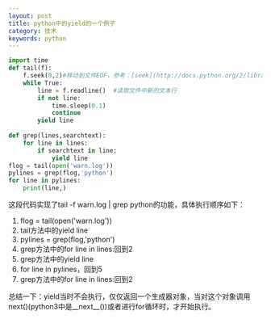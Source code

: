 ```yaml
---
layout: post
title: python中的yield的一个例子
category: 技术
keywords: python
---
```


```python
import time  
def tail(f):  
    f.seek(0,2)#移动到文件EOF，参考：[seek](http://docs.python.org/2/library/stdtypes.html?highlight=file#file.seek)  
    while True:  
        line = f.readline()  #读取文件中新的文本行
        if not line:
            time.sleep(0.1)  
            continue  
        yield line
  
def grep(lines,searchtext):  
    for line in lines:  
        if searchtext in line:  
            yield line
flog = tail(open('warn.log'))
pylines = grep(flog,'python')
for line in pylines:
    print(line,)
```

这段代码实现了tail -f warn.log | grep python的功能，具体执行顺序如下：

1. flog = tail(open('warn.log'))
2. tail方法中的yield line
3. pylines = grep(flog,'python')
4. grep方法中的for line in lines:回到2
5. grep方法中的yield line
6. for line in pylines，回到5
7. grep方法中的for line in lines:回到2

总结一下：yield当时不会执行，仅仅返回一个生成器对象，当对这个对象调用next()(python3中是__next__())或者进行for循环时，才开始执行。
